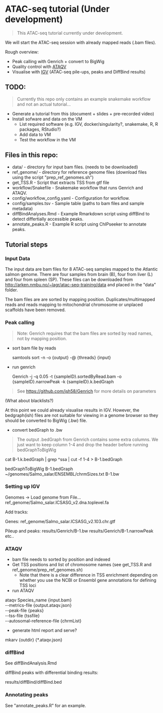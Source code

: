 # ATAC-seq tutorial (Under development)

> This  ATAC-seq tutorial currently under development.

We will start the ATAC-seq session with already mapped reads (.bam files).

Rough overview:

* Peak calling with Genrich + convert to BigWig
* Quality control with [ATAQV](https://github.com/ParkerLab/ataqv/)
* Visualise with [IGV](https://software.broadinstitute.org/software/igv/) (ATAC-seq pile-ups, peaks and DiffBind results)

## TODO:

> Currently this repo only contains an example snakemake workflow and not an actual tutorial...

* Generate a tutorial from this (document + slides + pre-recorded video)
* Install sofware and data on the VM
  + List required software (e.g. IGV, docker/singularity?, snakemake, R, R packages, RStudio?)
  + Add data to VM
  + Test the workflow in the VM

## Files in this repo:

* data/ - directory for input bam files. (needs to be downloaded)
* ref_genome/ - directory for reference genome files (download files using the script "prep_ref_genomes.sh")
* get_TSS.R - Script that extracts TSS from gtf file
* workflow/Snakefile - Snakemake workflow that runs Genrich and ATAQV.
* config/workflow_config.yaml - Configuration for workflow.
* config/samples.tsv - Sample table (paths to bam files and sample metadata)
* diffBindAnalyses.Rmd - Example Rmarkdown script using diffBind to detect differtially accessible peaks.
* annotate_peaks.R - Example R script using ChIPseeker to annotate peaks.



## Tutorial steps

### Input Data

The input data are bam files for 8 ATAC-seq samples mapped to the Atlantic salmon genome. There are four samples from brain (B), four from liver (L) and four from spleen (SP). These files can be downloaded from http://arken.nmbu.no/~lagr/atac-seq-training/data and placed in the "data" folder.

The bam files are are sorted by mapping position. Duplicates/multimapped reads and reads mapping to mitochondrial chromosome or unplaced scaffolds have been removed.

### Peak calling

> Note: Genrich requires that the bam files are sorted by read names, not by mapping position.

* sort bam file by reads

  samtools sort -n -o {output} -@ {threads} {input}

* run genrich

  Genrich -j -q 0.05 -t {sampleID}.sortedByRead.bam -o {sampleID}.narrowPeak -k {sampleID}.k.bedGraph

> See https://github.com/jsh58/Genrich for more details on parameters

(What about blacklists?)

At this point we could already visualise results in IGV. However, the bedgraph(ish) files are not suitable for viewing in a genome browser so they should be converted to BigWig (.bw) file. 

* convert bedGraph to .bw

> The output .bedGraph from Genrich contains some extra columns. We just want to keep column 1-4 and drop the header before running bedGraphToBigWig

  cat B-1.k.bedGraph | grep ^ssa | cut -f 1-4 > B-1.bedGraph
  
  bedGraphToBigWig B-1.bedGraph ~/genomes/Salmo_salar/ENSEMBL/chrmSizes.txt B-1.bw

### Setting up IGV

Genomes -> Load genome from File...
ref_genome/Salmo_salar.ICSASG_v2.dna.toplevel.fa

Add tracks:

Genes:
ref_genome/Salmo_salar.ICSASG_v2.103.chr.gtf

Pileup and peaks:
results/Genrich/B-1.bw 
results/Genrich/B-1.narrowPeak
etc..

### ATAQV

* bam file needs to sorted by position and indexed
* Get TSS positions and list of chromosome names (see get_TSS.R and ref_genome/prep_ref_genomes.sh)
  + Note that there is a clear difference in TSS enrichment depending on whether you use the NCBI or Ensembl gene annotations for defining TSS loci
* run ATAQV 

ataqv Species_name {input.bam} \
      --metrics-file {output.ataqv.json} \
      --peak-file {peaks} \
      --tss-file {tssfile} \
      --autosomal-reference-file {chrmList} 

* generate html report and serve?

mkarv {outdir} {*.ataqv.json}

### diffBind

See diffBindAnalysis.Rmd

diffBind peaks with differential binding results:

results/diffBind/diffBind.bed

### Annotating peaks

See "annotate_peaks.R" for an example.
